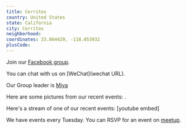```yaml
---
title: Cerritos
country: United States
state: California
city: Cerritos
neighborhood: 
coordinates: 33.864429, -118.053932
plusCode:
---
```

Join our [Facebook group](https://www.facebook.com/groups/free.code.camp.cerritos).

You can chat with us on [WeChat](wechat URL).

Our Group leader is [Miya](freecodecamp.org/miya)

Here are some pictures from our recent events:
![]().

Here's a stream of one of our recent events:
[youtube embed]

We have events every Tuesday. You can RSVP for an event on [meetup](meetupurl).
